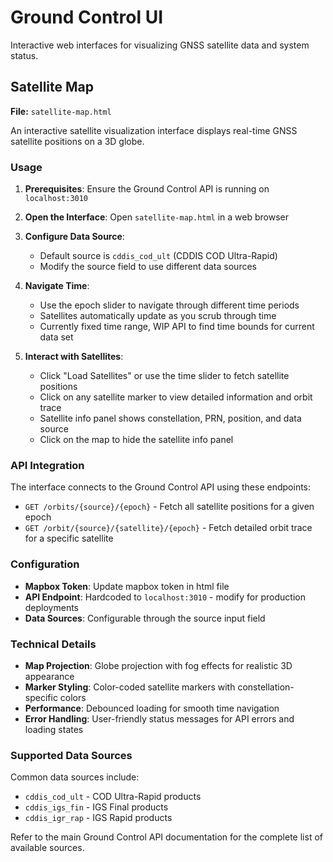 # Ground Control UI

Interactive web interfaces for visualizing GNSS satellite data and system status.

## Satellite Map

**File:** `satellite-map.html`

An interactive satellite visualization interface displays real-time GNSS satellite positions on a 3D globe.

### Usage

1. **Prerequisites**: Ensure the Ground Control API is running on `localhost:3010`

2. **Open the Interface**: Open `satellite-map.html` in a web browser

3. **Configure Data Source**:

   - Default source is `cddis_cod_ult` (CDDIS COD Ultra-Rapid)
   - Modify the source field to use different data sources

4. **Navigate Time**:

   - Use the epoch slider to navigate through different time periods
   - Satellites automatically update as you scrub through time
   - Currently fixed time range, WIP API to find time bounds for current data set

5. **Interact with Satellites**:
   - Click "Load Satellites" or use the time slider to fetch satellite positions
   - Click on any satellite marker to view detailed information and orbit trace
   - Satellite info panel shows constellation, PRN, position, and data source
   - Click on the map to hide the satellite info panel

### API Integration

The interface connects to the Ground Control API using these endpoints:

- `GET /orbits/{source}/{epoch}` - Fetch all satellite positions for a given epoch
- `GET /orbit/{source}/{satellite}/{epoch}` - Fetch detailed orbit trace for a specific satellite

### Configuration

- **Mapbox Token**: Update mapbox token in html file
- **API Endpoint**: Hardcoded to `localhost:3010` - modify for production deployments
- **Data Sources**: Configurable through the source input field

### Technical Details

- **Map Projection**: Globe projection with fog effects for realistic 3D appearance
- **Marker Styling**: Color-coded satellite markers with constellation-specific colors
- **Performance**: Debounced loading for smooth time navigation
- **Error Handling**: User-friendly status messages for API errors and loading states

### Supported Data Sources

Common data sources include:

- `cddis_cod_ult` - COD Ultra-Rapid products
- `cddis_igs_fin` - IGS Final products
- `cddis_igr_rap` - IGS Rapid products

Refer to the main Ground Control API documentation for the complete list of available sources.
